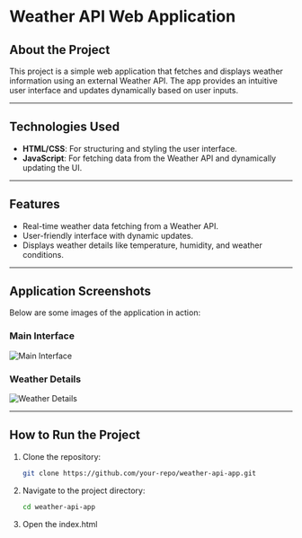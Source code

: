# Weather API Web Application

## About the Project
This project is a simple web application that fetches and displays weather information using an external Weather API. The app provides an intuitive user interface and updates dynamically based on user inputs.

---

## Technologies Used
- **HTML/CSS**: For structuring and styling the user interface.
- **JavaScript**: For fetching data from the Weather API and dynamically updating the UI.

---

## Features
- Real-time weather data fetching from a Weather API.
- User-friendly interface with dynamic updates.
- Displays weather details like temperature, humidity, and weather conditions.

---

## Application Screenshots
Below are some images of the application in action:

### Main Interface
![Main Interface](https://github.com/user-attachments/assets/c09a3730-a04f-4535-b0c1-cecd6be2f27d)

### Weather Details
![Weather Details](https://github.com/user-attachments/assets/33fcc484-cf3a-433a-9bc6-68c5a4718953)

---

## How to Run the Project
1. Clone the repository:
   ```bash
   git clone https://github.com/your-repo/weather-api-app.git
2. Navigate to the project directory:
   ```bash
   cd weather-api-app
3. Open the index.html
